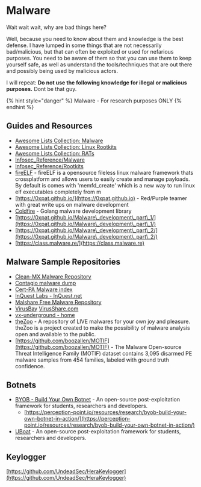 # Malware

Wait wait wait, why are bad things here?&#x20;

Well, because you need to know about them and knowledge is the best defense. I have lumped in some things that are not necessarily bad/malicious, but that can often be exploited or used for nefarious purposes. You need to be aware of them so that you can use them to keep yourself safe, as well as understand the tools/techniques that are out there and possibly being used by malicious actors.

I will repeat: **Do not use the following knowledge for illegal or malicious purposes.** Dont be that guy.

{% hint style="danger" %}
Malware - For research purposes ONLY
{% endhint %}

## Guides and Resources

* [Awesome Lists Collection: Malware](https://github.com/fabacab/awesome-malware)
* [Awesome Lists Collection: Linux Rootkits](https://github.com/milabs/awesome-linux-rootkits)
* [Awesome Lists Collection: RATs](https://github.com/alphaSeclab/awesome-rat/blob/master/Readme\_en.md)
* [Infosec\_Reference/Malware](https://github.com/rmusser01/Infosec\_Reference/blob/master/Draft/Malware.md)
* [Infosec\_Reference/Rootkits](https://github.com/rmusser01/Infosec\_Reference/blob/master/Draft/Rootkits.md)
* [fireELF](https://github.com/rek7/fireELF) - fireELF is a opensource fileless linux malware framework thats crossplatform and allows users to easily create and manage payloads. By default is comes with 'memfd\_create' which is a new way to run linux elf executables completely from m
* [https://0xpat.github.io/](https://0xpat.github.io) - Red/Purple teamer with great write ups on malware development
* [Coldfire](https://github.com/redcode-labs/Coldfire) - Golang malware development library
* [https://0xpat.github.io/Malware\_development\_part\_1/](https://0xpat.github.io/Malware\_development\_part\_1/)
* [https://0xpat.github.io/Malware\_development\_part\_2/](https://0xpat.github.io/Malware\_development\_part\_2/)
* [https://class.malware.re/](https://class.malware.re)

## **Malware Sample Repositories**

* [Clean-MX Malware Repository](https://support.clean-mx.com/clean-mx/viruses.php)
* [Contagio malware dump](https://contagiodump.blogspot.com)
* [Cert-PA Malware index](https://infosec.cert-pa.it/analyze/submission.html)
* [InQuest Labs - InQuest.net](https://labs.inquest.net)&#x20;
* [Malshare Free Malware Repository](https://malshare.com)
* [VirusBay](https://beta.virusbay.io) [VirusShare.com](https://virusshare.com)&#x20;
* [vx-underground - home](https://vx-underground.org)&#x20;
* [theZoo](https://github.com/ytisf/theZoo) -  A repository of LIVE malwares for your own joy and pleasure. theZoo is a project created to make the possibility of malware analysis open and available to the public.
* [https://github.com/boozallen/MOTIF](https://github.com/boozallen/MOTIF) - The Malware Open-source Threat Intelligence Family (MOTIF) dataset contains 3,095 disarmed PE malware samples from 454 families, labeled with ground truth confidence.

## Botnets

* [BYOB - Build Your Own Botnet](https://github.com/malwaredllc/byob) - An open-source post-exploitation framework for students, researchers and developers.
  * [https://perception-point.io/resources/research/byob-build-your-own-botnet-in-action/](https://perception-point.io/resources/research/byob-build-your-own-botnet-in-action/)
* [UBoat](https://github.com/UBoat-Botnet/UBoat) - An open-source post-exploitation framework for students, researchers and developers.

## Keylogger

[https://github.com/UndeadSec/HeraKeylogger](https://github.com/UndeadSec/HeraKeylogger)
